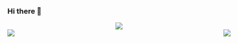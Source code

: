 ### Hi there 👋

<!--
**guojikun/guojikun** is a ✨ _special_ ✨ repository because its `README.md` (this file) appears on your GitHub profile.

Here are some ideas to get you started:

- 🔭 I’m currently working on ...
- 🌱 I’m currently learning ...
- 👯 I’m looking to collaborate on ...
- 🤔 I’m looking for help with ...
- 💬 Ask me about ...
- 📫 How to reach me: ...
- 😄 Pronouns: ...
- ⚡ Fun fact: ...
-->
<!--
[![Readme Card](https://github-readme-stats.vercel.app/api/pin/?username=guojikun&repo=github-readme-stats)](https://github.com/anuraghazra/github-readme-stats)
-->

<div align="center"> <img src="https://activity-graph.herokuapp.com/graph?username=GuoJikun&theme=xcode" /> </div>
<div style="display:flex;justify-content: space-between;">
<div>
<img src="https://github-readme-stats.vercel.app/api/top-langs/?username=anuraghazra&layout=compact" />
</div>
<div>
<img src="https://github-readme-stats.vercel.app/api?username=guojikun&show_icons=true" />
</div>
</div>
